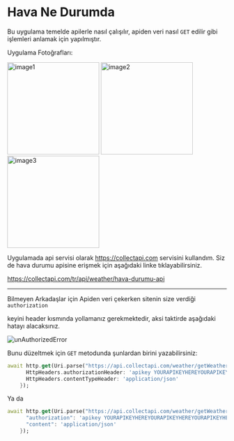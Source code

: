 # Hava Ne Durumda

Bu uygulama temelde apilerle nasıl çalışılır, apiden veri nasıl `GET` edilir gibi işlemleri anlamak için yapılmıştır.

Uygulama Fotoğrafları:

<img title="" src="https://github.com/devEge/havanedurumda/blob/master/images/ss1.png" alt="image1" width="211"> <img title="" src="https://github.com/devEge/havanedurumda/blob/master/images/ss2.png" alt="image2" width="211" data-align="inline"> <img title="" src="https://github.com/devEge/havanedurumda/blob/master/images/ss3.png" alt="image3" width="211">

Uygulamada api servisi olarak https://collectapi.com servisini kullandım. Siz de hava durumu apisine erişmek için aşağıdaki linke tıklayabilirsiniz.

https://collectapi.com/tr/api/weather/hava-durumu-api

---

Bilmeyen Arkadaşlar için Apiden veri çekerken sitenin size verdiği `authorization`

keyini header kısmında yollamanız gerekmektedir, aksi taktirde aşağıdaki hatayı alacaksınız.

![unAuthorizedError](https://github.com/devEge/havanedurumda/blob/master/images/unAuthorized.png)

Bunu düzeltmek için `GET` metodunda şunlardan birini yazabilirsiniz:

```dart
await http.get(Uri.parse("https://api.collectapi.com/weather/getWeather?data.lang=tr&data.city=$city"), headers: {
      HttpHeaders.authorizationHeader: 'apikey YOURAPIKEYHEREYOURAPIKEYHEREYOURAPIKEYHERE',
      HttpHeaders.contentTypeHeader: 'application/json'
    });
```

Ya da

```dart
await http.get(Uri.parse("https://api.collectapi.com/weather/getWeather?data.lang=tr&data.city=$city"), headers: {
      "authorization": 'apikey YOURAPIKEYHEREYOURAPIKEYHEREYOURAPIKEYHERE',
      "content": 'application/json'
    });
```
